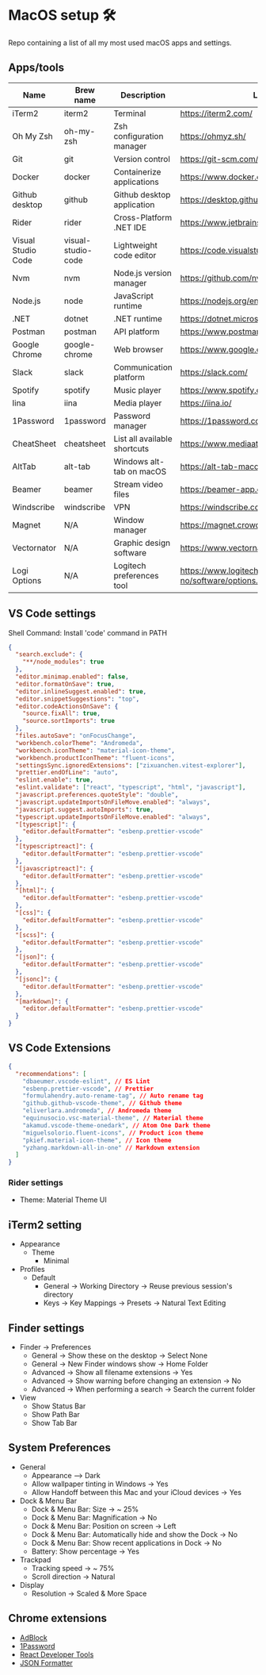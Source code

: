 # MacOS setup 🛠

Repo containing a list of all my most used macOS apps and settings.

## Apps/tools

| Name               | Brew name          | Description                  | Link                                                 |
| ------------------ | ------------------ | ---------------------------- | ---------------------------------------------------- |
| iTerm2             | iterm2             | Terminal                     | https://iterm2.com/                                  |
| Oh My Zsh          | oh-my-zsh          | Zsh configuration manager    | https://ohmyz.sh/                                    |
| Git                | git                | Version control              | https://git-scm.com/                                 |
| Docker             | docker             | Containerize applications    | https://www.docker.com/                              |
| Github desktop     | github             | Github desktop application   | https://desktop.github.com/                          |
| Rider              | rider              | Cross-Platform .NET IDE      | https://www.jetbrains.com/rider/                     |
| Visual Studio Code | visual-studio-code | Lightweight code editor      | https://code.visualstudio.com/                       |
| Nvm                | nvm                | Node.js version manager      | https://github.com/nvm-sh/nvm                        |
| Node.js            | node               | JavaScript runtime           | https://nodejs.org/en/                               |
| .NET               | dotnet             | .NET runtime                 | https://dotnet.microsoft.com/en-us/                  |
| Postman            | postman            | API platform                 | https://www.postman.com/                             |
| Google Chrome      | google-chrome      | Web browser                  | https://www.google.com/intl/no/chrome/               |
| Slack              | slack              | Communication platform       | https://slack.com/                                   |
| Spotify            | spotify            | Music player                 | https://www.spotify.com/                             |
| Iina               | iina               | Media player                 | https://iina.io/                                     |
| 1Password          | 1password          | Password manager             | https://1password.com/                               |
| CheatSheet         | cheatsheet         | List all available shortcuts | https://www.mediaatelier.com/CheatSheet/             |
| AltTab             | alt-tab            | Windows alt-tab on macOS     | https://alt-tab-macos.netlify.app/                   |
| Beamer             | beamer             | Stream video files           | https://beamer-app.com/                              |
| Windscribe         | windscribe         | VPN                          | https://windscribe.com/                              |
| Magnet             | N/A                | Window manager               | https://magnet.crowdcafe.com/                        |
| Vectornator        | N/A                | Graphic design software      | https://www.vectornator.io/                          |
| Logi Options       | N/A                | Logitech preferences tool    | https://www.logitech.com/no-no/software/options.html |

## VS Code settings

Shell Command: Install 'code' command in PATH

```json
{
  "search.exclude": {
    "**/node_modules": true
  },
  "editor.minimap.enabled": false,
  "editor.formatOnSave": true,
  "editor.inlineSuggest.enabled": true,
  "editor.snippetSuggestions": "top",
  "editor.codeActionsOnSave": {
    "source.fixAll": true,
    "source.sortImports": true
  },
  "files.autoSave": "onFocusChange",
  "workbench.colorTheme": "Andromeda",
  "workbench.iconTheme": "material-icon-theme",
  "workbench.productIconTheme": "fluent-icons",
  "settingsSync.ignoredExtensions": ["zixuanchen.vitest-explorer"],
  "prettier.endOfLine": "auto",
  "eslint.enable": true,
  "eslint.validate": ["react", "typescript", "html", "javascript"],
  "javascript.preferences.quoteStyle": "double",
  "javascript.updateImportsOnFileMove.enabled": "always",
  "javascript.suggest.autoImports": true,
  "typescript.updateImportsOnFileMove.enabled": "always",
  "[typescript]": {
    "editor.defaultFormatter": "esbenp.prettier-vscode"
  },
  "[typescriptreact]": {
    "editor.defaultFormatter": "esbenp.prettier-vscode"
  },
  "[javascriptreact]": {
    "editor.defaultFormatter": "esbenp.prettier-vscode"
  },
  "[html]": {
    "editor.defaultFormatter": "esbenp.prettier-vscode"
  },
  "[css]": {
    "editor.defaultFormatter": "esbenp.prettier-vscode"
  },
  "[scss]": {
    "editor.defaultFormatter": "esbenp.prettier-vscode"
  },
  "[json]": {
    "editor.defaultFormatter": "esbenp.prettier-vscode"
  },
  "[jsonc]": {
    "editor.defaultFormatter": "esbenp.prettier-vscode"
  },
  "[markdown]": {
    "editor.defaultFormatter": "esbenp.prettier-vscode"
  }
}
```

## VS Code Extensions

```json
{
  "recommendations": [
    "dbaeumer.vscode-eslint", // ES Lint
    "esbenp.prettier-vscode", // Prettier
    "formulahendry.auto-rename-tag", // Auto rename tag
    "github.github-vscode-theme", // Github theme
    "eliverlara.andromeda", // Andromeda theme
    "equinusocio.vsc-material-theme", // Material theme
    "akamud.vscode-theme-onedark", // Atom One Dark theme
    "miguelsolorio.fluent-icons", // Product icon theme
    "pkief.material-icon-theme", // Icon theme
    "yzhang.markdown-all-in-one" // Markdown extension
  ]
}
```

### Rider settings

- Theme: Material Theme UI

## iTerm2 setting

- Appearance
  - Theme
    - Minimal
- Profiles
  - Default
    - General -> Working Directory -> Reuse previous session's directory
    - Keys -> Key Mappings -> Presets -> Natural Text Editing

## Finder settings

- Finder -> Preferences
  - General -> Show these on the desktop -> Select None
  - General -> New Finder windows show -> Home Folder
  - Advanced -> Show all filename extensions -> Yes
  - Advanced -> Show warning before changing an extension -> No
  - Advanced -> When performing a search -> Search the current folder
- View
  - Show Status Bar
  - Show Path Bar
  - Show Tab Bar

## System Preferences

- General
  - Appearance --> Dark
  - Allow wallpaper tinting in Windows -> Yes
  - Allow Handoff between this Mac and your iCloud devices -> Yes
- Dock & Menu Bar
  - Dock & Menu Bar: Size -> ~ 25%
  - Dock & Menu Bar: Magnification -> No
  - Dock & Menu Bar: Position on screen -> Left
  - Dock & Menu Bar: Automatically hide and show the Dock -> No
  - Dock & Menu Bar: Show recent applications in Dock -> No
  - Battery: Show percentage -> Yes
- Trackpad
  - Tracking speed -> ~ 75%
  - Scroll direction -> Natural
- Display
  - Resolution -> Scaled & More Space

## Chrome extensions

- [AdBlock](https://chrome.google.com/webstore/detail/adblock-%E2%80%94-best-ad-blocker/gighmmpiobklfepjocnamgkkbiglidom)
- [1Password](https://chrome.google.com/webstore/detail/1password-%E2%80%93-password-mana/aeblfdkhhhdcdjpifhhbdiojplfjncoa)
- [React Developer Tools](https://chrome.google.com/webstore/detail/react-developer-tools/fmkadmapgofadopljbjfkapdkoienihi)
- [JSON Formatter](https://chrome.google.com/webstore/detail/json-formatter/bcjindcccaagfpapjjmafapmmgkkhgoa)
